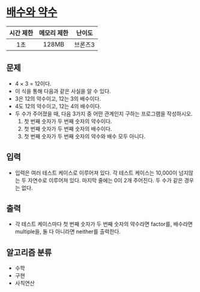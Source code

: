# [배수와 약수](https://www.acmicpc.net/problem/5086)

|시간 제한|메모리 제한|난이도|
|:-------:|:---------:|:---:|
|1초|128MB|브론즈3|

## 문제
- 4 × 3 = 12이다.
- 이 식을 통해 다음과 같은 사실을 알 수 있다.
- 3은 12의 약수이고, 12는 3의 배수이다.
- 4도 12의 약수이고, 12는 4의 배수이다.
- 두 수가 주어졌을 때, 다음 3가지 중 어떤 관계인지 구하는 프로그램을 작성하시오.
    1. 첫 번째 숫자가 두 번째 숫자의 약수이다.
    2. 첫 번째 숫자가 두 번째 숫자의 배수이다.
    3. 첫 번째 숫자가 두 번째 숫자의 약수와 배수 모두 아니다.

## 입력
- 입력은 여러 테스트 케이스로 이루어져 있다. 각 테스트 케이스는 10,000이 넘지않는 두 자연수로 이루어져 있다. 마지막 줄에는 0이 2개 주어진다. 두 수가 같은 경우는 없다.

## 출력
- 각 테스트 케이스마다 첫 번째 숫자가 두 번째 숫자의 약수라면 factor를, 배수라면 multiple을, 둘 다 아니라면 neither를 출력한다.

## 알고리즘 분류
- 수학
- 구현
- 사칙연산